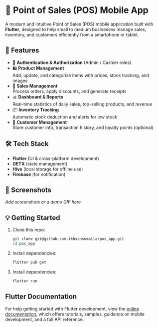 # 📱 Point of Sales (POS) Mobile App

A modern and intuitive Point of Sales (POS) mobile application built with **Flutter**, designed to help small to medium businesses manage sales, inventory, and customers efficiently from a smartphone or tablet.

## 🚀 Features

- 🔐 **Authentication & Authorization** (Admin / Cashier roles)
- 🛍️ **Product Management**  
  Add, update, and categorize items with prices, stock tracking, and images
- 🧾 **Sales Management**  
  Process orders, apply discounts, and generate receipts
- 📊 **Dashboard & Reports**  
  Real-time statistics of daily sales, top-selling products, and revenue
- 📦 **Inventory Tracking**  
  Automatic stock deduction and alerts for low stock
- 👥 **Customer Management**  
  Store customer info, transaction history, and loyalty points (optional)


## 🛠️ Tech Stack

- **Flutter** (UI & cross-platform development)
- **GETX** (state management)
- **Hive** (local storage for offline use)
- **Firebase** (for notification)

## 📸 Screenshots
_Add screenshots or a demo GIF here_

## 💡 Getting Started

1. Clone this repo:
   ```bash
   git clone git@github.com:ikhsansumaila/pos_app.git
   cd pos_app

2. Install dependencies:
    ```bash
    flutter pub get

3. Install dependencies:
    ```bash
    flutter run

## Flutter Documentation
For help getting started with Flutter development, view the
[online documentation](https://docs.flutter.dev/), which offers tutorials,
samples, guidance on mobile development, and a full API reference.
